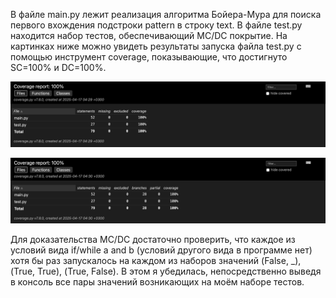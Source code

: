 В файле main.py лежит реализация алгоритма Бойера-Мура для поиска первого вхождения подстроки pattern в строку text. В файле test.py находится набор тестов, обеспечивающий MC/DC покрытие. На картинках ниже можно увидеть результаты запуска файла test.py с помощью инструмент coverage, показывающие, что достигнуто SC=100% и DC=100%.

![](https://github.com/geiniy/hw2/raw/main/SC.png)

![](https://github.com/geiniy/hw2/raw/main/DC.png)

Для доказательства MC/DC достаточно проверить, что каждое из условий вида if/while a and b (условий другого вида в программе нет) хотя бы раз запускалось на каждом из наборов значений (False, _), (True, True), (True, False). В этом я убедилась, непосредственно выведя в консоль все пары значений возникающих на моём наборе тестов.
